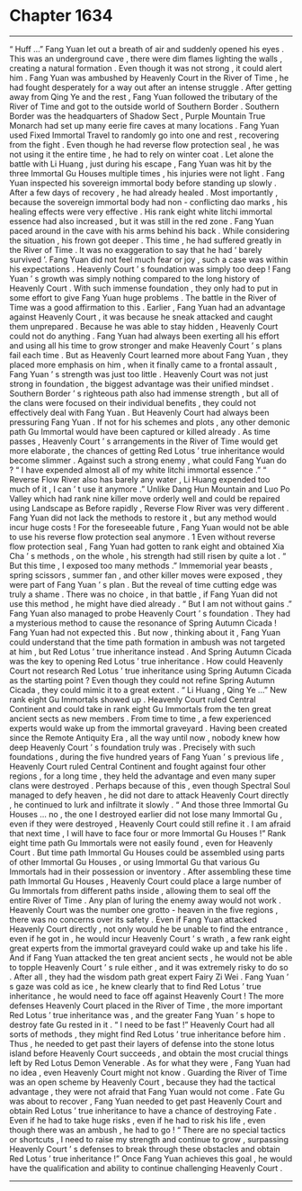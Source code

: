 
# Chapter 1634


---

“ Huff …” Fang Yuan let out a breath of air and suddenly opened his eyes .
This was an underground cave , there were dim flames lighting the walls , creating a natural formation . Even though it was not strong , it could alert him .
Fang Yuan was ambushed by Heavenly Court in the River of Time , he had fought desperately for a way out after an intense struggle .
After getting away from Qing Ye and the rest , Fang Yuan followed the tributary of the River of Time and got to the outside world of Southern Border .
Southern Border was the headquarters of Shadow Sect , Purple Mountain True Monarch had set up many eerie fire caves at many locations . Fang Yuan used Fixed Immortal Travel to randomly go into one and rest , recovering from the fight .
Even though he had reverse flow protection seal , he was not using it the entire time , he had to rely on winter coat . Let alone the battle with Li Huang , just during his escape , Fang Yuan was hit by the three Immortal Gu Houses multiple times , his injuries were not light .
Fang Yuan inspected his sovereign immortal body before standing up slowly .
After a few days of recovery , he had already healed . Most importantly , because the sovereign immortal body had non - conflicting dao marks , his healing effects were very effective .
His rank eight white litchi immortal essence had also increased , but it was still in the red zone .
Fang Yuan paced around in the cave with his arms behind his back . While considering the situation , his frown got deeper .
This time , he had suffered greatly in the River of Time . It was no exaggeration to say that he had ‘ barely survived ’.
Fang Yuan did not feel much fear or joy , such a case was within his expectations .
Heavenly Court ’ s foundation was simply too deep !
Fang Yuan ’ s growth was simply nothing compared to the long history of Heavenly Court .
With such immense foundation , they only had to put in some effort to give Fang Yuan huge problems . The battle in the River of Time was a good affirmation to this .
Earlier , Fang Yuan had an advantage against Heavenly Court , it was because he sneak attacked and caught them unprepared . Because he was able to stay hidden , Heavenly Court could not do anything . Fang Yuan had always been exerting all his effort and using all his time to grow stronger and make Heavenly Court ’ s plans fail each time .
But as Heavenly Court learned more about Fang Yuan , they placed more emphasis on him , when it finally came to a frontal assault , Fang Yuan ’ s strength was just too little .
Heavenly Court was not just strong in foundation , the biggest advantage was their unified mindset .
Southern Border ’ s righteous path also had immense strength , but all of the clans were focused on their individual benefits , they could not effectively deal with Fang Yuan .
But Heavenly Court had always been pressuring Fang Yuan .
If not for his schemes and plots , any other demonic path Gu Immortal would have been captured or killed already .
As time passes , Heavenly Court ’ s arrangements in the River of Time would get more elaborate , the chances of getting Red Lotus ’ true inheritance would become slimmer .
Against such a strong enemy , what could Fang Yuan do ?
“ I have expended almost all of my white litchi immortal essence .”
“ Reverse Flow River also has barely any water , Li Huang expended too much of it , I can ’ t use it anymore .”
Unlike Dang Hun Mountain and Luo Po Valley which had rank nine killer move orderly well and could be repaired using Landscape as Before rapidly , Reverse Flow River was very different .
Fang Yuan did not lack the methods to restore it , but any method would incur huge costs !
For the foreseeable future , Fang Yuan would not be able to use his reverse flow protection seal anymore .
1
Even without reverse flow protection seal , Fang Yuan had gotten to rank eight and obtained Xia Cha ’ s methods , on the whole , his strength had still risen by quite a lot .
“ But this time , I exposed too many methods .”
Immemorial year beasts , spring scissors , summer fan , and other killer moves were exposed , they were part of Fang Yuan ’ s plan . But the reveal of time cutting edge was truly a shame .
There was no choice , in that battle , if Fang Yuan did not use this method , he might have died already .
“ But I am not without gains .”
Fang Yuan also managed to probe Heavenly Court ’ s foundation .
They had a mysterious method to cause the resonance of Spring Autumn Cicada !
Fang Yuan had not expected this .
But now , thinking about it , Fang Yuan could understand that the time path formation in ambush was not targeted at him , but Red Lotus ’ true inheritance instead .
And Spring Autumn Cicada was the key to opening Red Lotus ’ true inheritance .
How could Heavenly Court not research Red Lotus ’ true inheritance using Spring Autumn Cicada as the starting point ? Even though they could not refine Spring Autumn Cicada , they could mimic it to a great extent .
“ Li Huang , Qing Ye …” New rank eight Gu Immortals showed up .
Heavenly Court ruled Central Continent and could take in rank eight Gu Immortals from the ten great ancient sects as new members . From time to time , a few experienced experts would wake up from the immortal graveyard .
Having been created since the Remote Antiquity Era , all the way until now , nobody knew how deep Heavenly Court ’ s foundation truly was .
Precisely with such foundations , during the five hundred years of Fang Yuan ’ s previous life , Heavenly Court ruled Central Continent and fought against four other regions , for a long time , they held the advantage and even many super clans were destroyed .
Perhaps because of this , even though Spectral Soul managed to defy heaven , he did not dare to attack Heavenly Court directly , he continued to lurk and infiltrate it slowly .
“ And those three Immortal Gu Houses … no , the one I destroyed earlier did not lose many Immortal Gu , even if they were destroyed , Heavenly Court could still refine it . I am afraid that next time , I will have to face four or more Immortal Gu Houses !”
Rank eight time path Gu Immortals were not easily found , even for Heavenly Court .
But time path Immortal Gu Houses could be assembled using parts of other Immortal Gu Houses , or using Immortal Gu that various Gu Immortals had in their possession or inventory .
After assembling these time path Immortal Gu Houses , Heavenly Court could place a large number of Gu Immortals from different paths inside , allowing them to seal off the entire River of Time .
Any plan of luring the enemy away would not work .
Heavenly Court was the number one grotto - heaven in the five regions , there was no concerns over its safety . Even if Fang Yuan attacked Heavenly Court directly , not only would he be unable to find the entrance , even if he got in , he would incur Heavenly Court ’ s wrath , a few rank eight great experts from the immortal graveyard could wake up and take his life .
And if Fang Yuan attacked the ten great ancient sects , he would not be able to topple Heavenly Court ’ s rule either , and it was extremely risky to do so . After all , they had the wisdom path great expert Fairy Zi Wei .
Fang Yuan ’ s gaze was cold as ice , he knew clearly that to find Red Lotus ’ true inheritance , he would need to face off against Heavenly Court !
The more defenses Heavenly Court placed in the River of Time , the more important Red Lotus ’ true inheritance was , and the greater Fang Yuan ’ s hope to destroy fate Gu rested in it .
“ I need to be fast !”
Heavenly Court had all sorts of methods , they might find Red Lotus ’ true inheritance before him . Thus , he needed to get past their layers of defense into the stone lotus island before Heavenly Court succeeds , and obtain the most crucial things left by Red Lotus Demon Venerable .
As for what they were , Fang Yuan had no idea , even Heavenly Court might not know .
Guarding the River of Time was an open scheme by Heavenly Court , because they had the tactical advantage , they were not afraid that Fang Yuan would not come .
Fate Gu was about to recover , Fang Yuan needed to get past Heavenly Court and obtain Red Lotus ’ true inheritance to have a chance of destroying Fate . Even if he had to take huge risks , even if he had to risk his life , even though there was an ambush , he had to go !
“ There are no special tactics or shortcuts , I need to raise my strength and continue to grow , surpassing Heavenly Court ’ s defenses to break through these obstacles and obtain Red Lotus ’ true inheritance !”
Once Fang Yuan achieves this goal , he would have the qualification and ability to continue challenging Heavenly Court .

---

